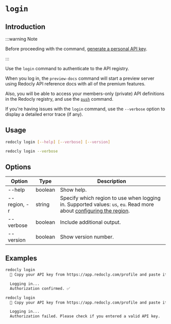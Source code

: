 # `login`

## Introduction

:::warning Note

Before proceeding with the command, [generate a personal API key](../../settings/personal-api-keys.md).

:::

Use the `login` command to authenticate to the API registry.

When you log in, the `preview-docs` command will start a preview server using Redocly API reference docs with all of the premium features.

Also, you will be able to access your members-only (private) API definitions in the Redocly registry, and use the [`push`](./push.md) command.

If you're having issues with the `login` command, use the `--verbose` option to display a detailed error trace (if any).


## Usage

```bash
redocly login [--help] [--verbose] [--version]

redocly login --verbose
```

## Options

Option | Type | Description
-- | -- | --
--help | boolean | Show help.
--region, -r | string | Specify which region to use when logging in. Supported values: `us`, `eu`. Read more about [configuring the region](../configuration/index.mdx).
--verbose | boolean | Include additional output.
--version | boolean | Show version number.

## Examples

```bash Successful login
redocly login
  🔑 Copy your API key from https://app.redocly.com/profile and paste it below:

  Logging in...
  Authorization confirmed. ✅
```

```bash Failed login
redocly login
  🔑 Copy your API key from https://app.redocly.com/profile and paste it below:

  Logging in...
  Authorization failed. Please check if you entered a valid API key.
```
